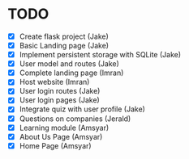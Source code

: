 # TODO

- [x] Create flask project (Jake)
- [x] Basic Landing page (Jake)
- [x] Implement persistent storage with SQLite (Jake)
- [x] User model and routes (Jake)
- [x] Complete landing page (Imran)
- [x] Host website (Imran)
- [x] User login routes (Jake)
- [x] User login pages (Jake)
- [x] Integrate quiz with user profile (Jake)
- [x] Questions on companies (Jerald)
- [x] Learning module (Amsyar)
- [x] About Us Page (Amsyar)
- [x] Home Page (Amsyar)
